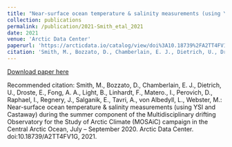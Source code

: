 ```yaml
---
title: "Near-surface ocean temperature & salinity measurements (using YSI and Castaway) during the summer component of the Multidisciplinary drifting Observatory for the Study of Arctic Climate (MOSAiC) campaign in the Central Arctic Ocean, July – September 2020"
collection: publications
permalink: /publication/2021-Smith_etal_2021
date: 2021
venue: 'Arctic Data Center'
paperurl: 'https://arcticdata.io/catalog/view/doi%3A10.18739%2FA2TT4FV1G'
citation: 'Smith, M., Bozzato, D., Chamberlain, E. J., Dietrich, U., Droste, E., Fong, A. A., Light, B., Linhardt, F., Matero., I., Perovich, D., Raphael, I., Regnery, J., Salganik, E., Tavri, A., von Albedyll, L., Webster, M.: Near-surface ocean temperature &amp; salinity measurements (using YSI and Castaway) during the summer component of the Multidisciplinary drifting Observatory for the Study of Arctic Climate (MOSAiC) campaign in the Central Arctic Ocean, July – September 2020. Arctic Data Center. doi:10.18739/A2TT4FV1G, 2021.'
---
```


<a href='https://arcticdata.io/catalog/view/doi%3A10.18739%2FA2TT4FV1G'>Download paper here</a>

Recommended citation: Smith, M., Bozzato, D., Chamberlain, E. J., Dietrich, U., Droste, E., Fong, A. A., Light, B., Linhardt, F., Matero., I., Perovich, D., Raphael, I., Regnery, J., Salganik, E., Tavri, A., von Albedyll, L., Webster, M.: Near-surface ocean temperature & salinity measurements (using YSI and Castaway) during the summer component of the Multidisciplinary drifting Observatory for the Study of Arctic Climate (MOSAiC) campaign in the Central Arctic Ocean, July – September 2020. Arctic Data Center. doi:10.18739/A2TT4FV1G, 2021.